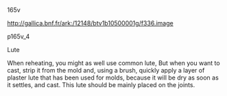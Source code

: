 165v 

http://gallica.bnf.fr/ark:/12148/btv1b10500001g/f336.image

p165v_4

Lute

When reheating, you might as well use common lute, But when you want to cast, strip it from the mold and, using a brush, quickly apply a layer of plaster lute that has been used for molds, because it will be dry as soon as it settles, and cast. This lute should be mainly placed on the joints.

 

















 



